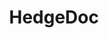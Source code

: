 ---
git: https://github.com/hedgedoc/hedgedoc
logohandle: hedgedoc
sort: hedgedoc
title: HedgeDoc
website: https://hedgedoc.org/
---